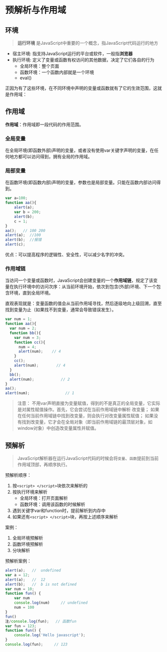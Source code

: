 # 预解析与作用域

## 环境

> **运行环境** 是JavaScript中重要的一个概念，指JavaScript代码运行的地方

- 宿主环境: 指支持JavaScript运行的平台或软件，一般指**浏览器**
- 执行环境: 定义了变量或函数有权访问的其他数据，决定了它们各自的行为
  - 全局环境：整个页面
  - 函数环境：一个函数内部就是一个环境
  - eval()

正因为有了这些环境，在不同环境中声明的变量或函数就有了它的生效范围，这就是作用域：

## 作用域

**作用域**：作用域即一段代码的作用范围。

### 全局变量

在全局环境(即函数外部)声明的变量，或者没有使用var关键字声明的变量，在任何地方都可以访问得到，拥有全局的作用域。

### 局部变量

在函数环境(即函数内部)声明的变量，参数也是局部变量。只能在函数内部访问得到。

```javascript
var a=100;
function aa(){
    alert(a);
    var b = 200;
    alert(b);
    c = 1;
}
aa();   // 100 200
alert(a);  //100
alert(b);  //报错
alert(c);
```

优点：可以提高程序的逻辑性、安全性，可以减少名字的冲突。

### 作用域链

当访问一个变量或函数时，JavaScript会创建变量的一个**作用域链**，规定了该变量在执行环境中的访问次序：从当前环境开始，依次到包含(外部)环境、下一个包含环境，直到全局环境。

直观表现就是：变量函数的值会从当前作用域寻找，然后逐级地向上级回溯，直至找到变量为止（如果找不到变量，通常会导致错误发生）。

```javascript
var num = 1;
function aa(){
  var num = 2;
  function bb(){
    var num = 3;
    function cc(){
      num = 4;
      alert(num);    // 4
    }
    cc();
    alert(num);        // 4
  }
  bb();
  alert(num);            // 2
}
aa();
alert(num);                // 1
```

> 注意：
> 不用var声明直接为变量赋值，得到的不是真正的全局变量，它实际是对属性赋值操作。首先，它会尝试在当前作用域链中解析 改变量； 如果在任何当前作用域链中找到改变量，则会执行对改变量属性赋值； 如果没有找到改变量，它才会在全局对象（即当前作用域链的最顶层对象，如window对象）中创造改变量属性并赋值。

## 预解析

> JavaScript解析器在运行JavaScript代码的时候会将`变量`、`函数`提前到当前作用域顶部，再顺序执行。

预解析顺序：

1. 按`<script> </script>`块依次来解析的
2. 按执行环境来解析
   - 全局环境：打开页面解析
   - 函数环境：调用该函数的时候解析
3. 遇到关键字var和function时，提前解析到内存中
4. 如果还有`<script> </script>`块，再按上述顺序来解析

案例：

1. 全局环境预解析
2. 函数环境预解析
3. 分块解析

预解析案例：

```javascript
alert(a);   //  undefined
var a = 12;
alert(a);   //  12
alert(b);   //  b is not defined
var num = 10;
function fun() {
    var num
    console.log(num)     // undefined
    num = 100
}
fun()
注/console.log(fun);   // 函数fun
var fun = 123;
function fun() {
    console.log('Hello javascript');
}
console.log(fun);     // 123
```